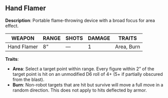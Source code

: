 ## Hand Flamer

**Description**: Portable flame-throwing device with a broad focus for area effect.

| WEAPON     | RANGE | SHOTS | DAMAGE | TRAITS         |
|------------|-------|-------|--------|----------------|
| Hand Flamer| 8”    | —     | 1      | Area, Burn     |

**Traits**:
- **Area**: Select a target point within range. Every figure within 2” of the target point is hit on an unmodified D6 roll of 4+ (5+ if partially obscured from the blast).
- **Burn**: Non-robot targets that are hit but survive will move a full move in a random direction. This does not apply to hits deflected by armor.
